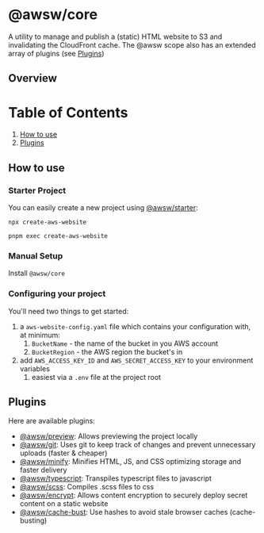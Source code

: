 # @awsw/core

A utility to manage and publish a (static) HTML website to S3 and invalidating the CloudFront cache. The @awsw scope also has an extended array of plugins (see [Plugins](#plugins)) 

## Overview

# Table of Contents
1. [How to use](#how-to-use)
2. [Plugins](#plugins)

## How to use

### Starter Project

You can easily create a new project using [@awsw/starter](https://www.npmjs.com/package/@awsw/starter):

```
npx create-aws-website
```
```
pnpm exec create-aws-website
```

### Manual Setup

Install `@awsw/core`

### Configuring your project

You'll need two things to get started:
1. a `aws-website-config.yaml` file which contains your configuration with, at minimum:
    1.   `BucketName` - the name of the bucket in you AWS account
    2.   `BucketRegion` - the AWS region the bucket's in
2. add `AWS_ACCESS_KEY_ID` and `AWS_SECRET_ACCESS_KEY` to your environment variables
   1.  easiest via a `.env` file at the project root

## Plugins

Here are available plugins:

- [@awsw/preview](https://www.npmjs.com/package/@awsw/preview): Allows previewing the project locally
- [@awsw/git](https://www.npmjs.com/package/@awsw/git): Uses git to keep track of changes and prevent unnecessary uploads (faster & cheaper)
- [@awsw/minify](https://www.npmjs.com/package/@awsw/minify): Minifies HTML, JS, and CSS optimizing storage and faster delivery
- [@awsw/typescript](https://www.npmjs.com/package/@awsw/typescript): Transpiles typescript files to javascript 
- [@awsw/scss](https://www.npmjs.com/package/@awsw/scss): Compiles .scss files to css
- [@awsw/encrypt](https://www.npmjs.com/package/@awsw/encrypt): Allows content encryption to securely deploy secret content on a static website
- [@awsw/cache-bust](https://www.npmjs.com/package/@awsw/cache-bust): Use hashes to avoid stale browser caches (cache-busting)
 